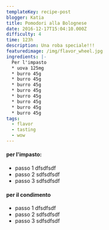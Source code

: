 ```yaml
---
templateKey: recipe-post
blogger: Katia
title: Pomodori alla Bolognese
date: 2016-12-17T15:04:10.000Z
difficulty: 4
time: 123h
description: Una roba speciale!!!
featuredimage: /img/flavor_wheel.jpg
ingredients: |-
  Per l'impasto
  * uova 125mg
  * burro 45g
  * burro 45g
  * burro 45g
  * burro 45g
  * burro 45g
  * burro 45g
  * burro 45g
  * burro 45g
tags:
  - flavor
  - tasting
  - wow
---
```


#### per l'impasto:
* passo 1 dfsdfsdf 
* passo 2 sdfsdfsdf 
* passo 3 sdfsdfsdf

#### per il condimento
* passo 1 dfsdfsdf 
* passo 2 sdfsdfsdf 
* passo 3 sdfsdfsdf


